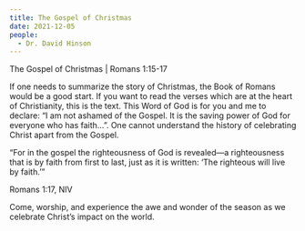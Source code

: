 ```yaml
---
title: The Gospel of Christmas
date: 2021-12-05
people:
  - Dr. David Hinson
---
```


The Gospel of Christmas | Romans 1:15-17

If one needs to summarize the story of Christmas, the Book of Romans would be a good start. If you want to read the verses which are at the heart of Christianity, this is the text. This Word of God is for you and me to declare: “I am not ashamed of the Gospel. It is the saving power of God for everyone who has faith…”. One cannot understand the history of celebrating Christ apart from the Gospel. 

“For in the gospel the righteousness of God is revealed—a righteousness that is by faith from first to last, just as it is written: ‘The righteous will live by faith.’”

Romans 1:17, NIV

Come, worship, and experience the awe and wonder of the season as we celebrate Christ’s impact on the world.